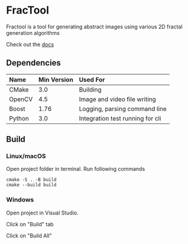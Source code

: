 FracTool
============================================================================

Fractool is a tool for generating abstract images using various 2D fractal 
generation algorithms

Check out the [docs](https://andydevs.github.io/fractool)

Dependencies
----------------------------------------------------------------------------

| Name   | Min Version | Used For                         |
|:-------|:------------|:---------------------------------|
| CMake  | 3.0         | Building                         |
| OpenCV | 4.5         | Image and video file writing     |
| Boost  | 1.76        | Logging, parsing command line    |
| Python | 3.0         | Integration test running for cli |

Build
----------------------------------------------------------------------------

### Linux/macOS

Open project folder in terminal. Run following commands

    cmake -S . -B build
    cmake --build build

### Windows

Open project in Visual Studio.

Click on "Build" tab

Click on "Build All"